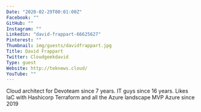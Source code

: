 ```yaml
---
Date: "2020-02-29T00:01:00Z"
Facebook: ""
GitHub: ""
Instagram: ""
Linkedin: "david-frappart-66625627"
Pinterest: ""
Thumbnail: img/guests/davidfrappart.jpg
Title: David Frappart
Twitter: Cloudgeekdavid
Type: guest
Website: http://teknews.cloud/
YouTube: ""
---
```

Cloud architect for Devoteam since 7 years.
IT guys since 16 years.
Likes IaC with Hashicorp Terraform and all the Azure landscape
MVP Azure since 2019
